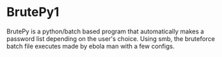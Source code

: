 # BrutePy1
BrutePy is a python/batch based program that automatically makes a password list depending on the user's choice. Using smb, the bruteforce batch file executes made by ebola man with a few configs.

